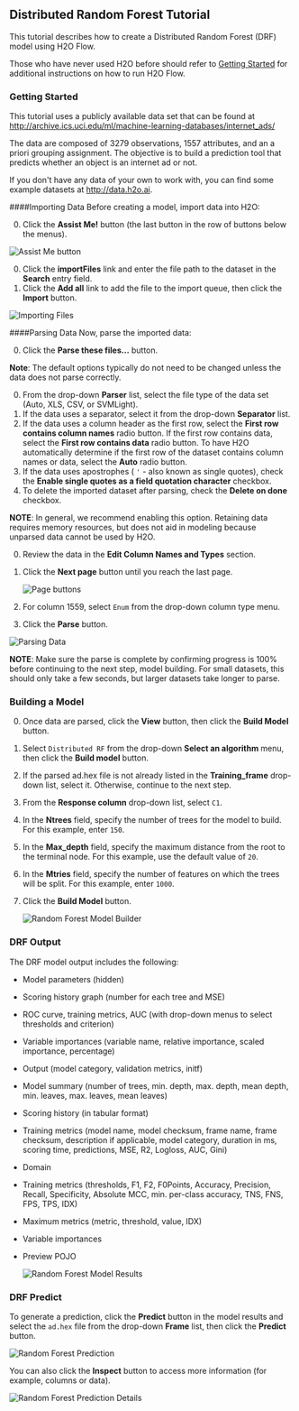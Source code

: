 ## Distributed Random Forest Tutorial

This tutorial describes how to create a Distributed Random Forest (DRF) model using H2O Flow.

Those who have never used H2O before should refer to <a href="https://github.com/h2oai/h2o-dev/blob/master/h2o-docs/src/product/flow/README.md" target="_blank">Getting Started</a> for additional instructions on how to run H2O Flow.


### Getting Started

This tutorial uses a publicly available data set that can be found at <a href ="http://archive.ics.uci.edu/ml/machine-learning-databases/internet_ads/" target="_blank">http://archive.ics.uci.edu/ml/machine-learning-databases/internet_ads/</a>

The data are composed of 3279 observations, 1557 attributes, and an a priori grouping assignment. The objective is to build a prediction tool that predicts whether an object is an internet ad or not.

If you don't have any data of your own to work with, you can find some example datasets at <a href="http://data.h2o.ai" target="_blank">http://data.h2o.ai</a>.


####Importing Data
Before creating a model, import data into H2O:

0. Click the **Assist Me!** button (the last button in the row of buttons below the menus). 

 ![Assist Me button](../images/Flow_AssistMeButton.png)

0. Click the **importFiles** link and enter the file path to the dataset in the **Search** entry field.  
0. Click the **Add all** link to add the file to the import queue, then click the **Import** button. 

  ![Importing Files](../images/RF_ImportFile.png)


####Parsing Data
Now, parse the imported data: 

0. Click the **Parse these files...** button. 

  **Note**: The default options typically do not need to be changed unless the data does not parse correctly. 

0. From the drop-down **Parser** list, select the file type of the data set (Auto, XLS, CSV, or SVMLight). 
0. If the data uses a separator, select it from the drop-down **Separator** list. 
0. If the data uses a column header as the first row, select the **First row contains column names** radio button. If the first row contains data, select the **First row contains data** radio button. To have H2O automatically determine if the first row of the dataset contains column names or data, select the **Auto** radio button. 
0. If the data uses apostrophes ( `'` - also known as single quotes), check the **Enable single quotes as a field quotation character** checkbox. 
0. To delete the imported dataset after parsing, check the **Delete on done** checkbox. 

  **NOTE**: In general, we recommend enabling this option. Retaining data requires memory resources, but does not aid in modeling because unparsed data cannot be used by H2O.

0. Review the data in the **Edit Column Names and Types** section.
0. Click the **Next page** button until you reach the last page. 

   ![Page buttons](../images/Flow_PageButtons.png)

0. For column 1559, select `Enum` from the drop-down column type menu. 
0. Click the **Parse** button.  

  ![Parsing Data](../images/RF_Parse.png)

  **NOTE**: Make sure the parse is complete by confirming progress is 100% before continuing to the next step, model building. For small datasets, this should only take a few seconds, but larger datasets take longer to parse.



### Building a Model

0. Once data are parsed, click the **View** button, then click the **Build Model** button. 
0. Select `Distributed RF` from the drop-down **Select an algorithm** menu, then click the **Build model** button. 
0. If the parsed ad.hex file is not already listed in the **Training_frame** drop-down list, select it. Otherwise, continue to the next step. 
0. From the **Response column** drop-down list, select `C1`. 
0. In the **Ntrees** field, specify the number of trees for the model to build. For this example, enter `150`. 
0. In the **Max_depth** field, specify the maximum distance from the root to the terminal node. For this example, use the default value of `20`. 
0. In the **Mtries** field, specify the number of features on which the trees will be split. For this example, enter `1000`. 
0. Click the **Build Model** button. 

   ![Random Forest Model Builder](../images/RF_BuildModel.png)


### DRF Output

The DRF model output includes the following: 

- Model parameters (hidden)
- Scoring history graph (number for each tree and MSE)
- ROC curve, training metrics, AUC (with drop-down menus to select thresholds and criterion) 
- Variable importances (variable name, relative importance, scaled importance, percentage)
- Output (model category, validation metrics, initf)
- Model summary (number of trees, min. depth, max. depth, mean depth, min. leaves, max. leaves, mean leaves)
- Scoring history (in tabular format)
- Training metrics (model name, model checksum, frame name, frame checksum, description if applicable, model category, duration in ms, scoring time, predictions, MSE, R2, Logloss, AUC, Gini)
- Domain 
- Training metrics (thresholds, F1, F2, F0Points, Accuracy, Precision, Recall, Specificity, Absolute MCC, min. per-class accuracy, TNS, FNS, FPS, TPS, IDX)
- Maximum metrics (metric, threshold, value, IDX)
- Variable importances
- Preview POJO


  ![Random Forest Model Results](../images/RF_Model_Results.png)

### DRF Predict

To generate a prediction, click the **Predict** button in the model results and select the `ad.hex` file from the drop-down **Frame** list, then click the **Predict** button. 

  ![Random Forest Prediction](../images/RF_Predict.png)

You can also click the **Inspect** button to access more information (for example, columns or data). 

  ![Random Forest Prediction Details](../images/RF_Predict2.png)


